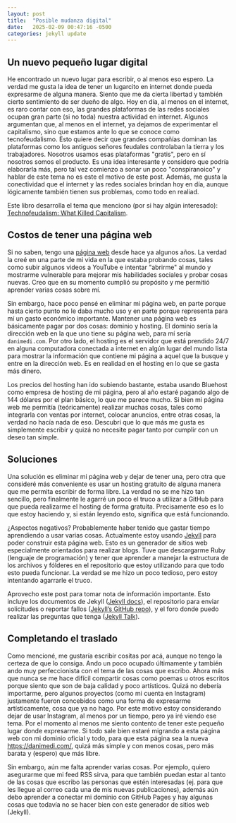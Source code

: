 ```yaml
---
layout: post
title:  "Posible mudanza digital"
date:   2025-02-09 00:47:16 -0500
categories: jekyll update
---
```


## Un nuevo pequeño lugar digital

He encontrado un nuevo lugar para escribir, o al menos eso espero. La verdad me gusta la idea de tener un lugarcito en internet donde pueda expresarme de alguna manera. Siento que me da cierta libertad y también cierto sentimiento de ser dueño de algo. Hoy en día, al menos en el internet, es raro contar con eso, las grandes plataformas de las redes sociales ocupan gran parte (si no toda) nuestra actividad en internet. Algunos argumentan que, al menos en el internet, ya dejamos de experimentar el capitalismo, sino que estamos ante lo que se conoce como tecnofeudalismo. Esto quiere decir que grandes compañías dominan las plataformas como los antiguos señores feudales controlaban la tierra y los trabajadores. Nosotros usamos esas plataformas "gratis", pero en sí nosotros somos el producto. Es una idea interesante y considero que podría elaborarla más, pero tal vez comienzo a sonar un poco "conspiranoico" y hablar de este tema no es este el motivo de este post. Además, me gusta la conectividad que el internet y las redes sociales brindan hoy en día, aunque lógicamente también tienen sus problemas, como todo en realiad.

Este libro desarrolla el tema que menciono (por si hay algún interesado): [Technofeudalism: What Killed Capitalism](https://www.amazon.com/Technofeudalism-Killed-Capitalism-Yanis-Varoufakis/dp/1685891241).

## Costos de tener una página web

Si no saben, tengo una [página web](https://danimedi.com/) desde hace ya algunos años. La verdad la creé en una parte de mi vida en la que estaba probando cosas, tales como subir algunos videos a YouTube e intentar "abrirme" al mundo y mostrarme vulnerable para mejorar mis habilidades sociales y probar cosas nuevas. Creo que en su momento cumplió su propósito y me permitió aprender varias cosas sobre mí.

Sin embargo, hace poco pensé en eliminar mi página web, en parte porque hasta cierto punto no le daba mucho uso y en parte porque representa para mí un gasto económico importante. Mantener una página web es básicamente pagar por dos cosas: dominio y hosting. El dominio sería la dirección web en la que uno tiene su página web, para mí sería `danimedi.com`. Por otro lado, el hosting es el servidor que está prendido 24/7 en alguna computadora conectada a internet en algún lugar del mundo lista para mostrar la información que contiene mi página a aquel que la busque y entre en la dirección web. Es en realidad en el hosting en lo que se gasta más dinero.

Los precios del hosting han ido subiendo bastante, estaba usando Bluehost como empresa de hosting de mi página, pero al año estaré pagando algo de 144 dólares por el plan básico, lo que me parece mucho. Si bien mi página web me permitía (teóricamente) realizar muchas cosas, tales como integrarla con ventas por internet, colocar anuncios, entre otras cosas, la verdad no hacía nada de eso. Descubrí que lo que más me gusta es simplemente escribir y quizá no necesite pagar tanto por cumplir con un deseo tan simple.

## Soluciones

Una solución es eliminar mi página web y dejar de tener una, pero otra que consideré más conveniente es usar un hosting gratuito de alguna manera que me permita escribir de forma libre. La verdad no se me hizo tan sencillo, pero finalmente le agarré un poco el truco a utilizar a GitHub para que pueda realizarme el hosting de forma gratuita. Precisamente eso es lo que estoy haciendo y, si están leyendo esto, significa que está funcionando.

¿Aspectos negativos? Probablemente haber tenido que gastar tiempo aprendiendo a usar varias cosas. Actualmente estoy usando [Jekyll](https://en.wikipedia.org/wiki/Jekyll_(software)) para poder construir esta página web. Esto es un generador de sitios web especialmente orientados para realizar blogs. Tuve que descargarme Ruby (lenguaje de programación) y tener que aprender a manejar la estructura de los archivos y fólderes en el repositorio que estoy utilizando para que todo esto pueda funcionar. La verdad se me hizo un poco tedioso, pero estoy intentando agarrarle el truco.

Aprovecho este post para tomar nota de información importante. Esto incluye los documentos de Jekyll ([Jekyll docs][jekyll-docs]), el repositorio para enviar solicitudes o reportar fallos ([Jekyll’s GitHub repo][jekyll-gh]), y el foro donde puedo realizar las preguntas que tenga ([Jekyll Talk][jekyll-talk]).

[jekyll-docs]: https://jekyllrb.com/docs/home
[jekyll-gh]:   https://github.com/jekyll/jekyll
[jekyll-talk]: https://talk.jekyllrb.com/

## Completando el traslado

Como mencioné, me gustaría escribir cositas por acá, aunque no tengo la certeza de que lo consiga. Ando un poco ocupado últimamente y también ando muy perfeccionista con el tema de las cosas que escribo. Ahora más que nunca se me hace difícil compartir cosas como poemas u otros escritos porque siento que son de baja calidad y poco artísticos. Quizá no debería importarme, pero algunos proyectos (como mi cuenta en Instagram) justamente fueron concebidos como una forma de expresarme artísticamente, cosa que ya no hago. Por este motivo estoy considerando dejar de usar Instagram, al menos por un tiempo, pero ya iré viendo ese tema. Por el momento al menos me siento contento de tener este pequeño lugar donde expresarme. Si todo sale bien estaré migrando a esta página web con mi dominio oficial y todo, para que esta página sea la nueva https://danimedi.com/, quizá más simple y con menos cosas, pero más barata y (espero) que más libre.

Sin embargo, aún me falta aprender varias cosas. Por ejemplo, quiero asegurarme que mi feed RSS sirva, para que también puedan estar al tanto de las cosas que escribo las personas que estén interesadas (ej. para que les llegue al correo cada una de mis nuevas publicaciones), además aún debo aprender a conectar mi dominio con GitHub Pages y hay algunas cosas que todavía no se hacer bien con este generador de sitios web (Jekyll).
